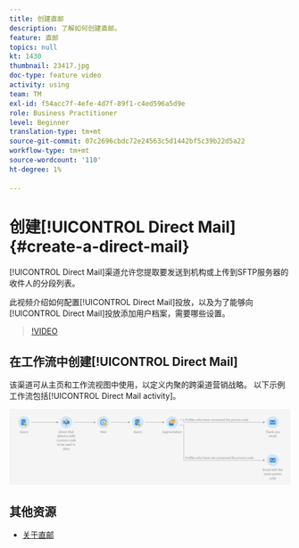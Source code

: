 ```yaml
---
title: 创建直邮
description: 了解如何创建直邮。
feature: 直邮
topics: null
kt: 1430
thumbnail: 23417.jpg
doc-type: feature video
activity: using
team: TM
exl-id: f54acc7f-4efe-4d7f-89f1-c4ed596a5d9e
role: Business Practitioner
level: Beginner
translation-type: tm+mt
source-git-commit: 07c2696cbdc72e24563c5d1442bf5c39b22d5a22
workflow-type: tm+mt
source-wordcount: '110'
ht-degree: 1%

---
```


# 创建[!UICONTROL Direct Mail] {#create-a-direct-mail}

[!UICONTROL Direct Mail]渠道允许您提取要发送到机构或上传到SFTP服务器的收件人的分段列表。

此视频介绍如何配置[!UICONTROL Direct Mail]投放，以及为了能够向[!UICONTROL Direct Mail]投放添加用户档案，需要哪些设置。

>[!VIDEO](https://video.tv.adobe.com/v/23417?quality=12)

## 在工作流中创建[!UICONTROL Direct Mail]

该渠道可从主页和工作流视图中使用，以定义内聚的跨渠道营销战略。 以下示例工作流包括[!UICONTROL Direct Mail activity]。

![工作流图像](/help/assets/direct_mail_examplewf.png)

## 其他资源

* [关于直邮](https://docs.adobe.com/content/help/en/campaign-standard/using/communication-channels/direct-mail/about-direct-mail.html)
